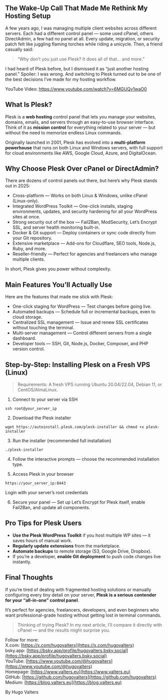 ## The Wake-Up Call That Made Me Rethink My Hosting Setup
A few years ago, I was managing multiple client websites across different servers. Each had a different control panel — some used cPanel, others DirectAdmin, a few had no panel at all. Every update, migration, or security patch felt like juggling flaming torches while riding a unicycle.
Then, a friend casually said:

> “Why don’t you just use Plesk? It does all of that… and more.”

I had heard of Plesk before, but I dismissed it as “just another hosting panel.”
Spoiler: I was wrong. And switching to Plesk turned out to be one of the best decisions I’ve made for my hosting workflow.

YouTube Video: https://www.youtube.com/watch?v=6MGUQv1waO0

## What Is Plesk?
Plesk is a **web hosting** control panel that lets you manage your websites, domains, emails, and servers through an easy-to-use browser interface.
Think of it as **mission control** for everything related to your server — but without the need to memorize endless Linux commands.

Originally launched in 2001, Plesk has evolved into a **multi-platform powerhouse** that runs on both Linux and Windows servers, with full support for cloud environments like AWS, Google Cloud, Azure, and DigitalOcean.

## Why Choose Plesk Over cPanel or DirectAdmin?
There are dozens of control panels out there, but here’s why Plesk stands out in 2025:
* Cross-platform — Works on both Linux & Windows, unlike cPanel (Linux-only).
* Integrated WordPress Toolkit — One-click installs, staging environments, updates, and security hardening for all your WordPress sites at once.
* Strong security out of the box — Fail2Ban, ModSecurity, Let’s Encrypt SSL, and server health monitoring built-in.
* Docker & Git support — Deploy containers or sync code directly from your Git repository.
* Extensive marketplace — Add-ons for Cloudflare, SEO tools, Node.js, Ruby, and more.
* Reseller-friendly — Perfect for agencies and freelancers who manage multiple clients.

In short, Plesk gives you power without complexity.

## Main Features You’ll Actually Use
Here are the features that made me stick with Plesk:
* One-click staging for WordPress — Test changes before going live.
* Automated backups — Schedule full or incremental backups, even to cloud storage.
* Centralized SSL management — Issue and renew SSL certificates without touching the terminal.
* Multi-server management — Control different servers from a single dashboard.
* Developer tools — SSH, Git, Node.js, Docker, Composer, and PHP version control.

## Step-by-Step: Installing Plesk on a Fresh VPS (Linux)

> Requirements: A fresh VPS running Ubuntu 20.04/22.04, Debian 11, or CentOS/AlmaLinux.

1. Connect to your server via SSH
```
ssh root@your_server_ip
```

2. Download the Plesk installer
```
wget https://autoinstall.plesk.com/plesk-installer && chmod +x plesk-installer
```

3. Run the installer (recommended full installation)
```
./plesk-installer
```

4. Follow the interactive prompts — choose the recommended installation type.

5. Access Plesk in your browser
```
https://your_server_ip:8443
```

Login with your server’s root credentials

6. Secure your panel — Set up Let’s Encrypt for Plesk itself, enable Fail2Ban, and update all components.

## Pro Tips for Plesk Users
* **Use the Plesk WordPress Toolkit** if you host multiple WP sites — it saves hours of manual work.
* **Regularly update extensions** from the marketplace.
* **Automate backups** to remote storage (S3, Google Drive, Dropbox).
* If you’re a developer, **enable Git deployment** to push code changes live instantly.

## Final Thoughts
If you’re tired of dealing with fragmented hosting solutions or manually configuring every tiny detail on your server, **Plesk is a serious contender for your “all-in-one” control panel**.

It’s perfect for agencies, freelancers, developers, and even beginners who want professional-grade hosting without getting lost in terminal commands.

> Thinking of trying Plesk? In my next article, I’ll compare it directly with cPanel — and the results might surprise you.

Follow for more: <br>
X.com: [https://x.com/hugovalters](https://x.com/hugovalters)<br>
bsky.app: [https://bsky.app/profile/hugovalters.bsky.social](https://bsky.app/profile/hugovalters.bsky.social)<br>
YouTube: [https://www.youtube.com/@hugovalters](https://www.youtube.com/@hugovalters)<br>
Homepage: [https://www.valters.eu](https://www.valters.eu)<br>
GitHub: [https://github.com/hugovalters](https://github.com/hugovalters)<br>
Medium: [https://blog.valters.eu](https://blog.valters.eu)<br>

By Hugo Valters

